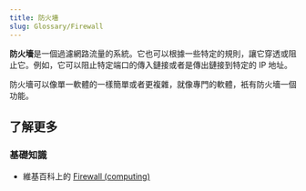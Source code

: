 ```yaml
---
title: 防火墻
slug: Glossary/Firewall
---
```


**防火墻**是一個過濾網路流量的系統。它也可以根據一些特定的規則，讓它穿透或阻止它。例如，它可以阻止特定端口的傳入鏈接或者是傳出鏈接到特定的 IP 地址。

防火墻可以像單一軟體的一樣簡單或者更複雜，就像專門的軟體，衹有防火墻一個功能。

## 了解更多

### 基礎知識

- 維基百科上的 [Firewall (computing)](https://zh.wikipedia.org/wiki/Firewall_(computing))
